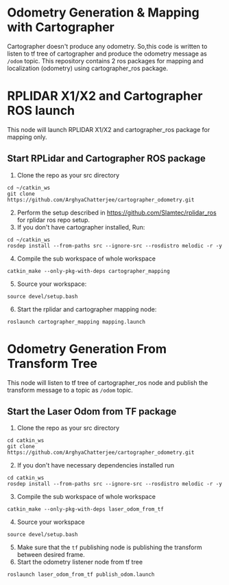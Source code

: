 # Odometry Generation & Mapping with Cartographer
Cartographer doesn't produce any odometry. So,this code is written to listen to tf tree of cartographer and produce the odometry message as `/odom` topic. This repository contains 2 ros packages for mapping and localization (odometry) using cartographer_ros package.

# RPLIDAR X1/X2 and Cartographer ROS launch 

This node will launch RPLIDAR X1/X2 and cartographer_ros package for mapping only.

## Start RPLidar and Cartographer ROS package

1. Clone the repo as your src directory 
```
cd ~/catkin_ws
git clone https://github.com/ArghyaChatterjee/cartographer_odometry.git
```
2. Perform the setup described in https://github.com/Slamtec/rplidar_ros for rplidar ros repo setup.
3. If you don't have cartographer installed, Run:
```
cd ~/catkin_ws
rosdep install --from-paths src --ignore-src --rosdistro melodic -r -y
```
4. Compile the sub workspace of whole workspace 
```
catkin_make --only-pkg-with-deps cartographer_mapping
```
5. Source your workspace: 
```
source devel/setup.bash
```
6. Start the rplidar and cartographer mapping node: 
```
roslaunch cartographer_mapping mapping.launch
```

# Odometry Generation From Transform Tree

This node will listen to tf tree of cartographer_ros node and publish the transform message to a topic as `/odom` topic.

## Start the Laser Odom from TF package

1. Clone the repo as your src directory 
```
cd catkin_ws
git clone https://github.com/ArghyaChatterjee/cartographer_odometry.git
```
2. If you don't have necessary dependencies installed run 
```
cd catkin_ws
rosdep install --from-paths src --ignore-src --rosdistro melodic -r -y
```
3. Compile the sub workspace of whole workspace 
```
catkin_make --only-pkg-with-deps laser_odom_from_tf
```
4. Source your workspace 
```
source devel/setup.bash
```
5. Make sure that the `tf` publishing node is publishing the transform between desired frame. 
6. Start the odometry listener node from tf tree
```
roslaunch laser_odom_from_tf publish_odom.launch
```
